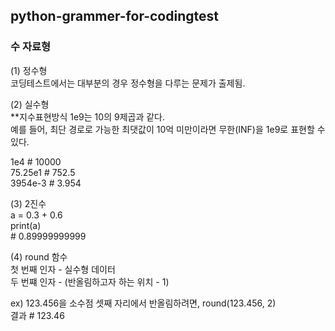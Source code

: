 ## python-grammer-for-codingtest

### 수 자료형
(1) 정수형  
코딩테스트에서는 대부분의 경우 정수형을 다루는 문제가 출제됨.

(2) 실수형    
**지수표현방식
1e9는 10의 9제곱과 같다.  
예를 들어, 최단 경로로 가능한 최댓값이 10억 미만이라면 무한(INF)을 1e9로 표현할 수 있다.  

1e4 # 10000  
75.25e1 # 752.5  
3954e-3 # 3.954  

(3) 2진수  
a = 0.3 + 0.6  
print(a)  
\# 0.89999999999 

(4) round 함수  
첫 번째 인자 - 실수형 데이터  
두 번쨰 인자 - (반올림하고자 하는 위치 - 1)  

ex) 123.456을 소수점 셋째 자리에서 반올림하려면, round(123.456, 2)  
결과 # 123.46  




